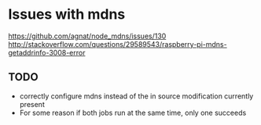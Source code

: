 # Issues with mdns
https://github.com/agnat/node_mdns/issues/130
http://stackoverflow.com/questions/29589543/raspberry-pi-mdns-getaddrinfo-3008-error

## TODO 
- correctly configure mdns instead of the in source modification currently present
- For some reason if both jobs run at the same time, only one succeeds 

